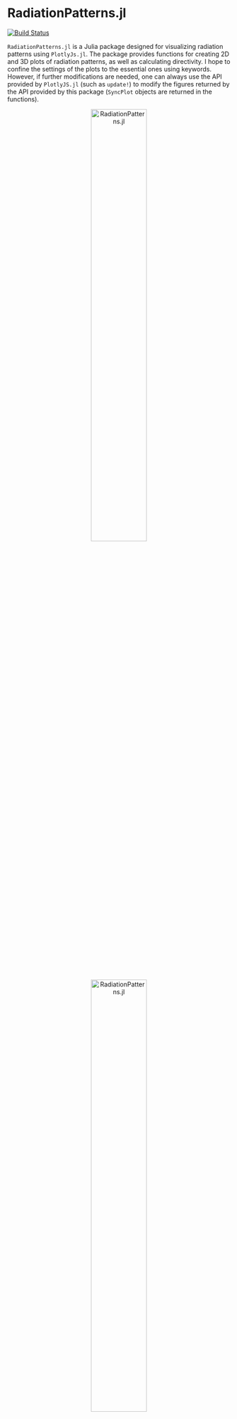 
# RadiationPatterns.jl

[![Build Status](https://github.com/akjake616/RadiationPatterns.jl/actions/workflows/CI.yml/badge.svg)](https://github.com/akjake616/RadiationPatterns.jl/actions/workflows/CI.yml)

`RadiationPatterns.jl` is a Julia package designed for visualizing radiation patterns using `PlotlyJs.jl`. The package provides functions for creating 2D and 3D plots of radiation patterns, as well as calculating directivity. I hope to confine the settings of the plots to the essential ones using keywords. However, if further modifications are needed, one can always use the API provided by `PlotlyJS.jl` (such as `update!`) to modify the figures returned by the API provided by this package (`SyncPlot` objects are returned in the functions). 

<p align="center">
  <img alt="RadiationPatterns.jl" src="./media/illus1.png" width="50%" height="auto" />
</p>
<p align="center">
  <img alt="RadiationPatterns.jl" src="./media/illus2.png" width="50%" height="auto" />
</p>

## Data Structure

### `Pattern`

A `Pattern` object contains the radiation pattern data:

```julia
mutable struct Pattern{T1, T2}
    U::Union{Array{T1,2}, SubArray{T1,2}}
    x::Vector{T2}
    y::Vector{T2}
end
```

where `U` is a 2D meshgrid data representing the radiation pattern with `x` as the coordinate for the first dimension and `y` as the coordinate for the second dimension. For example, the following creates a dipole radiation pattern:

```julia
tht = collect(-180:180)
phi = collect(0:180)

_, T = meshgrid(phi, tht) # uses MeshGrid.jl
U = sind.(T).^2
Pat = Pattern(U, tht, phi)
```

The convension for `x` associating with `theta` and `y` associating with `phi` is used thorughout when creating patterns in spherical coordinates.  

## Functions

There are two primary plotting functions used by 2D pattern plotting function (`ptn_2d`): `plot_rect` and `plot_polar`. They are not directly used for pattern plotting; however, these two functions can also be used as a simplified API to draw 2D plots in rectangular and polar coordinates (if you find setting in PlotlyJS very cumbersome). In the following, keyword default value with `0` (or `[0, 0]` in ranges) means not specifying these keywords in the plotly plots. Noted that both of the functions support ploting multiple traces in one plot.

### `plot_rect`

```julia
plot_rect(
    x, y;
    xlabel = "",
    ylabel = "",
    xrange = [0, 0],
    yrange = [0, 0],
    width = 0,
    height = 0,
    mode = "lines",
    color = "",
)
```

Plots a rectangular (Cartesian) plot.

#### Arguments

- `x`: x-coordinate data (can be vector of vectors)
- `y`: y-coordinate data (can be vector of vectors)
- `xlabel`: Label for the x-axis (default: `""`)
- `ylabel`: Label for the y-axis (default: `""`)
- `xrange`: Range for the x-axis (default: `[0, 0]`)
- `yrange`: Range for the y-axis (default: `[0, 0]`)
- `width`: Width of the plot (default: `0`)
- `height`: Height of the plot (default: `0`)
- `mode`: Plotting mode (default: `"lines"`, can be vector of vectors)
- `color`: Color of the plot lines (default: `""`, can be vector of vectors)
- `name`: Name of the plot lines (default: `""`, can be vector of vectors)

### `plot_polar`

```julia
plot_polar(
    theta, r;
    trange = [0, 0],
    rrange = [0, 0],
    width = 0,
    height = 0,
    mode = "lines",
    color = "",
)
```

Plots a polar plot.

#### Arguments

- `theta`: Angular coordinate data (can be vector of vectors)
- `r`: Radial coordinate data (can be vector of vectors)
- `trange`: Range for the angular axis (default: `[0, 0]`)
- `rrange`: Range for the radial axis (default: `[0, 0]`)
- `width`: Width of the plot (default: `0`)
- `height`: Height of the plot (default: `0`)
- `mode`: Plotting mode (default: `"lines"`, can be vector of vectors)
- `color`: Color of the plot lines (default: `""`, can be vector of vectors)
- `name`: Name of the plot lines (default: `""`, can be vector of vectors)

___

The following functions creates pattern plots. Currently 2D patterns, 3D patterns, and holograms (can be used to plot a slice of field distributions) are supported.

### `ptn_2d`

```julia
ptn_2d(
    Pat::Union{Pattern,Vector{<:Pattern}};
    ind::Union{Int,Vector{Int}} = 1,
    dims::Union{Int,Vector{Int}} = 1,
    type::String = "normal",
    xlabel::String = "",
    ylabel::String = "",
    xrange::Vector{<:Real} = [0, 0],
    yrange::Vector{<:Real} = [0, 0],
    trange::Vector{<:Real} = [0, 0],
    rrange::Vector{<:Real} = [0, 0],
    width::Real = 0,
    height::Real  = 0,
    mode::Union{String,Vector{String}} = "lines",
    color::Union{String,Vector{String}} = "",
    name::Union{String,Vector{String}}  = "",
)
```

Plots a 2D radiation pattern by setting the keywords `ind` and `dim`. For example, setting `dim=2` takes the slice of `U[ind, :]`. Can be used to compare two patterns (see the example `ex_horn.jl`). When comparing two pattern cuts, one can specify different `ind`, `dims`, `mode`, `color` and `name`.

#### Arguments

- `Pat`: A `Pattern` or a vector of `Pattern`s
- `ind`: Index to slice the pattern, either `1` or `2` (default: `1`)
- `dims`: Dimension to slice the pattern (default: `1`)
- `type`: Plot type, either `"normal"` or `"polar"` (default: `"normal"`)
- `xlabel`: Label for the x-axis (default: `""`)
- `ylabel`: Label for the y-axis (default: `""`)
- `xrange`: Range for the x-axis (default: `[0, 0]`)
- `yrange`: Range for the y-axis (default: `[0, 0]`)
- `trange`: Range for the angular axis (default: `[0, 0]`)
- `rrange`: Range for the radial axis (default: `[0, 0]`)
- `width`: Width of the plot (default: `0`)
- `height`: Height of the plot (default: `0`)
- `mode`: Plotting mode (default: `"lines"`)
- `color`: Color of the plot lines (default: `""`)
- `name`: Name of the plot lines (default: `""`)

### `ptn_3d`

```julia
ptn_3d(Pat::Pattern; dB::Bool = false, thr::Real = -50)
```

Plots a 3D radiation pattern. In 3D cases, `Pat.x` should be theta values in degrees, and `Pat.y` should be phi values in degrees. If dB scale is used for the data, please set the keyword `dB` to true. A threadsold value is used in case that `-Inf` appears in the dB scale data.

#### Arguments

- `Pat`: A `Pattern`
- `dB`: Boolean to plot if the pattern is in decibels (default: `false`)
- `thr`: Threshold value for the plot if dB is true (default: `-50`)

### `ptn_holo`

```julia
ptn_holo(
    Pat::Pattern;
    xlabel::String = "",
    ylabel::String = "",
    zrange::Vector{<:Real} = [0, 0],
    ref_size = 500,
    colorscale = "Jet",
)
```

Plots a holographic (heatmap) radiation pattern. Currently I have issues in setting both the axis ratio and the range of the heatmap plot. In order to have an 1:1 aspect ratio, I have tried to fine tune the widthand height of the plot. One can try to adjust the `ref_size` keyword to set the figure size.

#### Arguments

- `Pat`: A `Pattern`
- `xlabel`: Label for the x-axis (default: `""`)
- `ylabel`: Label for the y-axis (default: `""`)
- `zrange`: Range for the z-axis (default: `[0, 0]`)
- `ref_size`: ref size of the plot in pixels (default: `500`)
- `colorscale`: Color scale for the heatmap (default: `"Jet"`)

___

The following are functionalities to calculate directivity of a pattern. `Trapz.jl` is used for integration. Noted that `Pat.x` represents the theta axis and `Ptn.y` represents the phi axis. 

### `direc_ptn`

```julia
direc_ptn(Pat::Pattern)
```

Calcultate the directivity pattern of a radiation pattern. `Pat.x` should be theta values in degrees, and `Pat.y` should be phi values in degrees.  

#### Arguments

- `Pat`: A `Pattern`

#### Returns

A `Pattern` representing the directivity.

### `direc`

```julia
direc(Pat::Pattern)
```

Calculates the directivity of a radiation pattern. `Pat.x` should be theta values in degrees, and `Pat.y` should be phi values in degrees.  

#### Arguments

- `Pat`: A `Pattern`

#### Returns

The directivity value.


## Examples

Please refer to the example folder for more illustrations.